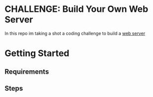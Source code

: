 # CHALLENGE: Build Your Own Web Server
In this repo im taking a shot a coding challenge to build a [web server](https://codingchallenges.fyi/challenges/challenge-webserver/)

# Getting Started

## Requirements

## Steps
